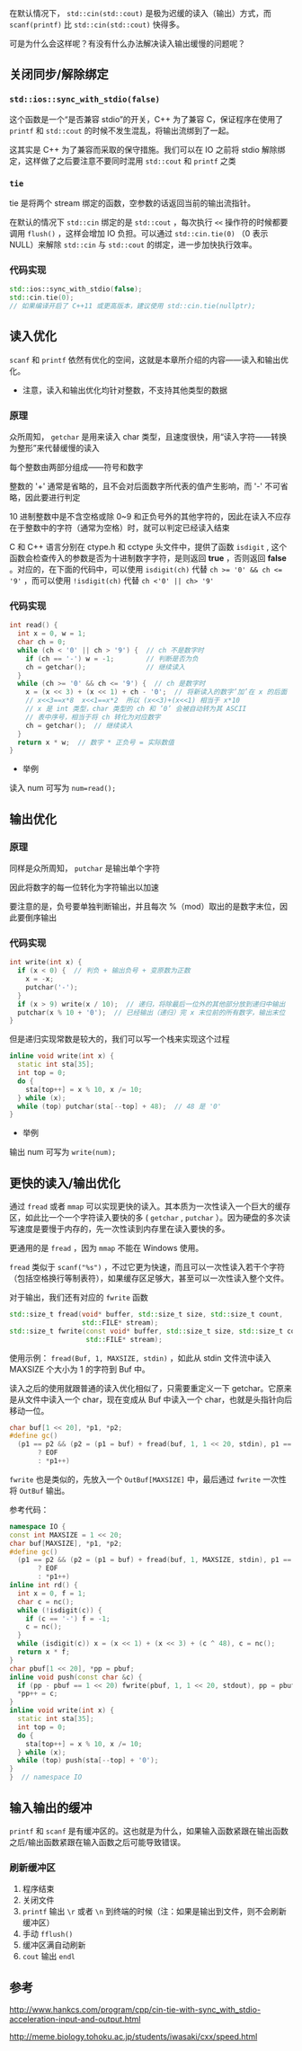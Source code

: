 在默认情况下， `std::cin(std::cout)` 是极为迟缓的读入（输出）方式，而 `scanf(printf)` 比 `std::cin(std::cout)` 快得多。

可是为什么会这样呢？有没有什么办法解决读入输出缓慢的问题呢？

## 关闭同步/解除绑定

###  `std::ios::sync_with_stdio(false)` 

这个函数是一个“是否兼容 stdio”的开关，C++ 为了兼容 C，保证程序在使用了 `printf` 和 `std::cout` 的时候不发生混乱，将输出流绑到了一起。

这其实是 C++ 为了兼容而采取的保守措施。我们可以在 IO 之前将 stdio 解除绑定，这样做了之后要注意不要同时混用 `std::cout` 和 `printf` 之类

###  `tie` 

tie 是将两个 stream 绑定的函数，空参数的话返回当前的输出流指针。

在默认的情况下 `std::cin` 绑定的是 `std::cout` ，每次执行 `<<` 操作符的时候都要调用 `flush()` ，这样会增加 IO 负担。可以通过 `std::cin.tie(0)` （0 表示 NULL）来解除 `std::cin` 与 `std::cout` 的绑定，进一步加快执行效率。

### 代码实现

```cpp
std::ios::sync_with_stdio(false);
std::cin.tie(0);
// 如果编译开启了 C++11 或更高版本，建议使用 std::cin.tie(nullptr);
```

## 读入优化

 `scanf` 和 `printf` 依然有优化的空间，这就是本章所介绍的内容——读入和输出优化。

-   注意，读入和输出优化均针对整数，不支持其他类型的数据

### 原理

众所周知， `getchar` 是用来读入 char 类型，且速度很快，用“读入字符——转换为整形”来代替缓慢的读入

每个整数由两部分组成——符号和数字

整数的 '+' 通常是省略的，且不会对后面数字所代表的值产生影响，而 '-' 不可省略，因此要进行判定

10 进制整数中是不含空格或除 0~9 和正负号外的其他字符的，因此在读入不应存在于整数中的字符（通常为空格）时，就可以判定已经读入结束

C 和 C++ 语言分别在 ctype.h 和 cctype 头文件中，提供了函数 `isdigit` , 这个函数会检查传入的参数是否为十进制数字字符，是则返回 **true** ，否则返回 **false** 。对应的，在下面的代码中，可以使用 `isdigit(ch)` 代替 `ch >= '0' && ch <= '9'` ，而可以使用 `!isdigit(ch)` 代替 `ch <'0' || ch> '9'` 

### 代码实现

```cpp
int read() {
  int x = 0, w = 1;
  char ch = 0;
  while (ch < '0' || ch > '9') {  // ch 不是数字时
    if (ch == '-') w = -1;        // 判断是否为负
    ch = getchar();               // 继续读入
  }
  while (ch >= '0' && ch <= '9') {  // ch 是数字时
    x = (x << 3) + (x << 1) + ch - '0';  // 将新读入的数字’加’在 x 的后面
    // x<<3==x*8  x<<1==x*2  所以 (x<<3)+(x<<1) 相当于 x*10
    // x 是 int 类型，char 类型的 ch 和 ’0’ 会被自动转为其 ASCII
    // 表中序号，相当于将 ch 转化为对应数字
    ch = getchar();  // 继续读入
  }
  return x * w;  // 数字 * 正负号 = 实际数值
}
```

-   举例

读入 num 可写为 `num=read();` 

## 输出优化

### 原理

同样是众所周知， `putchar` 是输出单个字符

因此将数字的每一位转化为字符输出以加速

要注意的是，负号要单独判断输出，并且每次 %（mod）取出的是数字末位，因此要倒序输出

### 代码实现

```cpp
int write(int x) {
  if (x < 0) {  // 判负 + 输出负号 + 变原数为正数
    x = -x;
    putchar('-');
  }
  if (x > 9) write(x / 10);  // 递归，将除最后一位外的其他部分放到递归中输出
  putchar(x % 10 + '0');  // 已经输出（递归）完 x 末位前的所有数字，输出末位
}
```

但是递归实现常数是较大的，我们可以写一个栈来实现这个过程

```cpp
inline void write(int x) {
  static int sta[35];
  int top = 0;
  do {
    sta[top++] = x % 10, x /= 10;
  } while (x);
  while (top) putchar(sta[--top] + 48);  // 48 是 '0'
}
```

-   举例

输出 num 可写为 `write(num);` 

## 更快的读入/输出优化

通过 `fread` 或者 `mmap` 可以实现更快的读入。其本质为一次性读入一个巨大的缓存区，如此比一个一个字符读入要快的多 ( `getchar` , `putchar` ）。因为硬盘的多次读写速度是要慢于内存的，先一次性读到内存里在读入要快的多。

更通用的是 `fread` ，因为 `mmap` 不能在 Windows 使用。

 `fread` 类似于 `scanf("%s")` ，不过它更为快速，而且可以一次性读入若干个字符（包括空格换行等制表符），如果缓存区足够大，甚至可以一次性读入整个文件。

对于输出，我们还有对应的 `fwrite` 函数

```cpp
std::size_t fread(void* buffer, std::size_t size, std::size_t count,
                  std::FILE* stream);
std::size_t fwrite(const void* buffer, std::size_t size, std::size_t count,
                   std::FILE* stream);
```

使用示例： `fread(Buf, 1, MAXSIZE, stdin)` ，如此从 stdin 文件流中读入 MAXSIZE 个大小为 1 的字符到 Buf 中。

读入之后的使用就跟普通的读入优化相似了，只需要重定义一下 getchar。它原来是从文件中读入一个 char，现在变成从 Buf 中读入一个 char，也就是头指针向后移动一位。

```cpp
char buf[1 << 20], *p1, *p2;
#define gc()                                                               \
  (p1 == p2 && (p2 = (p1 = buf) + fread(buf, 1, 1 << 20, stdin), p1 == p2) \
       ? EOF                                                               \
       : *p1++)
```

 `fwrite` 也是类似的，先放入一个 `OutBuf[MAXSIZE]` 中，最后通过 `fwrite` 一次性将 `OutBuf` 输出。

参考代码：

```cpp
namespace IO {
const int MAXSIZE = 1 << 20;
char buf[MAXSIZE], *p1, *p2;
#define gc()                                                               \
  (p1 == p2 && (p2 = (p1 = buf) + fread(buf, 1, MAXSIZE, stdin), p1 == p2) \
       ? EOF                                                               \
       : *p1++)
inline int rd() {
  int x = 0, f = 1;
  char c = nc();
  while (!isdigit(c)) {
    if (c == '-') f = -1;
    c = nc();
  }
  while (isdigit(c)) x = (x << 1) + (x << 3) + (c ^ 48), c = nc();
  return x * f;
}
char pbuf[1 << 20], *pp = pbuf;
inline void push(const char &c) {
  if (pp - pbuf == 1 << 20) fwrite(pbuf, 1, 1 << 20, stdout), pp = pbuf;
  *pp++ = c;
}
inline void write(int x) {
  static int sta[35];
  int top = 0;
  do {
    sta[top++] = x % 10, x /= 10;
  } while (x);
  while (top) push(sta[--top] + '0');
}
}  // namespace IO
```

## 输入输出的缓冲

 `printf` 和 `scanf` 是有缓冲区的。这也就是为什么，如果输入函数紧跟在输出函数之后/输出函数紧跟在输入函数之后可能导致错误。

### 刷新缓冲区

1.  程序结束
2.  关闭文件
3.   `printf` 输出 `\r` 或者 `\n` 到终端的时候（注：如果是输出到文件，则不会刷新缓冲区）
4.  手动 `fflush()` 
5.  缓冲区满自动刷新
6.   `cout` 输出 `endl` 

## 参考

<http://www.hankcs.com/program/cpp/cin-tie-with-sync_with_stdio-acceleration-input-and-output.html>

<http://meme.biology.tohoku.ac.jp/students/iwasaki/cxx/speed.html>
